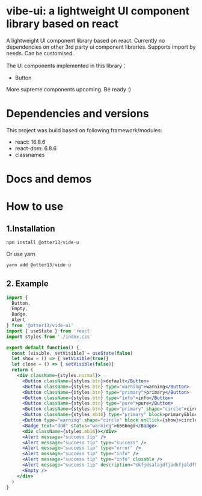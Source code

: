 # vibe-ui: a lightweight UI component library based on react
A lightweight UI component library based on react. Currently no dependencies on other 3rd party ui component libraries. Supports import by needs. Can be customised.

The UI components implemented in this library：
* Button

More supreme components upcoming. Be ready :)

# Dependencies and versions
This project was build based on following framework/modules:
* react: 16.8.6
* react-dom: 6.8.6
* classnames

# Docs and demos

# How to use

## 1.Installation
``` js
npm install @otter13/vide-u
```
Or use yarn
``` js
yarn add @otter13/vide-u
```
## 2. Example
``` jsx
import { 
  Button,
  Empty,
  Badge,
  Alert
} from '@otter13/vide-ui'
import { useState } from 'react'
import styles from './index.css'

export default function() {
  const [visible, setVisible] = useState(false)
  let show = () => { setVisible(true)}
  let close = () => { setVisible(false)}
  return (
    <div className={styles.normal}>
      <Button className={styles.btn}>default</Button>
      <Button className={styles.btn} type="warning">warning</Button>
      <Button className={styles.btn} type="primary">primary</Button>
      <Button className={styles.btn} type="info">info</Button>
      <Button className={styles.btn} type="pure">pure</Button>
      <Button className={styles.btn} type="primary" shape="circle">circle</Button>
      <Button className={styles.mb16} type="primary" block>primary&block</Button>
      <Button type="warning" shape="circle" block onClick={show}>circle&block</Button>
      <Badge text="ddd" status="warning">6666ngd</Badge>
      <div className={styles.mb16}></div>
      <Alert message="success tip" />
      <Alert message="success tip" type="success" />
      <Alert message="success tip" type="error" />
      <Alert message="success tip" type="info" />
      <Alert message="success tip" type="info" closable />
      <Alert message="success tip" description="skfjdsalajdfjadkfjaldfhjaskdn aloha" closable type="success" />
      <Empty />
    </div>
  )
}

```

